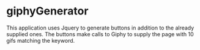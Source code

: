# giphyGenerator
This application uses Jquery to generate buttons in addition to the already supplied ones. The buttons make calls to Giphy to supply the page with 10 gifs matching the keyword.
